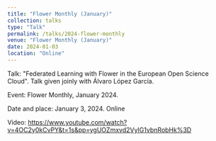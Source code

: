 ```yaml
---
title: "Flower Monthly (January)"
collection: talks
type: "Talk"
permalink: /talks/2024-flower-monthly
venue: "Flower Monthly (January)"
date: 2024-01-03
location: "Online"
---
```

Talk: "Federated Learning with Flower in the European Open Science Cloud". Talk given joinly with Álvaro López García.

Event: Flower Monthly, January 2024. 

Date and place: January 3, 2024. Online

Video: https://www.youtube.com/watch?v=4OC2y0kCvPY&t=1s&pp=ygUOZmxvd2VyIG1vbnRobHk%3D
